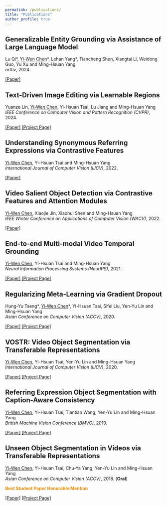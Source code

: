 ```yaml
---
permalink: /publications/
title: "Publications"
author_profile: true
---
```


## Generalizable Entity Grounding via Assistance of Large Language Model
Lu Qi\*, <ins>Yi-Wen Chen</ins>\*, Lehan Yang\*, Tiancheng Shen, Xiangtai Li, Weidong Guo, Yu Xu and Ming-Hsuan Yang <br />
*arXiv*, 2024.

[[Paper]](https://arxiv.org/abs/2402.02555)

## Text-Driven Image Editing via Learnable Regions
Yuanze Lin, <ins>Yi-Wen Chen</ins>, Yi-Hsuan Tsai, Lu Jiang and Ming-Hsuan Yang <br />
*IEEE Conference on Computer Vision and Pattern Recognition (CVPR)*, 2024.

[[Paper]](https://arxiv.org/abs/2311.16432)
[[Project Page]](https://yuanze-lin.me/LearnableRegions_page/)

## Understanding Synonymous Referring Expressions via Contrastive Features
<ins>Yi-Wen Chen</ins>, Yi-Hsuan Tsai and Ming-Hsuan Yang <br />
*International Journal of Computer Vision (IJCV)*, 2022.

[[Paper]](https://arxiv.org/abs/2104.10156)

## Video Salient Object Detection via Contrastive Features and Attention Modules
<ins>Yi-Wen Chen</ins>, Xiaojie Jin, Xiaohui Shen and Ming-Hsuan Yang <br />
*IEEE Winter Conference on Applications of Computer Vision (WACV)*, 2022.

[[Paper]](https://arxiv.org/abs/2111.02368)

## End-to-end Multi-modal Video Temporal Grounding
<ins>Yi-Wen Chen</ins>, Yi-Hsuan Tsai and Ming-Hsuan Yang <br />
*Neural Information Processing Systems (NeurIPS)*, 2021.

[[Paper]](https://arxiv.org/abs/2107.05624)
[[Project Page]](https://github.com/wenz116/DRFT)

## Regularizing Meta-Learning via Gradient Dropout
Hung-Yu Tseng\*, <ins>Yi-Wen Chen</ins>\*, Yi-Hsuan Tsai, Sifei Liu, Yen-Yu Lin and Ming-Hsuan Yang <br />
*Asian Conference on Computer Vision (ACCV)*, 2020.

[[Paper]](https://arxiv.org/abs/2004.05859)
[[Project Page]](https://github.com/hytseng0509/DropGrad)

## VOSTR: Video Object Segmentation via Transferable Representations
<ins>Yi-Wen Chen</ins>, Yi-Hsuan Tsai, Yen-Yu Lin and Ming-Hsuan Yang <br />
*International Journal of Computer Vision (IJCV)*, 2020.

[[Paper]](https://wenz116.github.io/files/IJCV20_VOSTR.pdf)
[[Project Page]](https://github.com/wenz116/TransferSeg)

## Referring Expression Object Segmentation with Caption-Aware Consistency
<ins>Yi-Wen Chen</ins>, Yi-Hsuan Tsai, Tiantian Wang, Yen-Yu Lin and Ming-Hsuan Yang <br />
*British Machine Vision Conference (BMVC)*, 2019.

[[Paper]](https://arxiv.org/abs/1910.04748)
[[Project Page]](https://github.com/wenz116/lang2seg)

## Unseen Object Segmentation in Videos via Transferable Representations
<ins>Yi-Wen Chen</ins>, Yi-Hsuan Tsai, Chu-Ya Yang, Yen-Yu Lin and Ming-Hsuan Yang <br />
*Asian Conference on Computer Vision (ACCV)*, 2018. (**Oral**)

<span style="color:#FF8C00">**Best Student Paper Honorable Mention**</span>

[[Paper]](https://arxiv.org/abs/1901.02444)
[[Project Page]](https://github.com/wenz116/TransferSeg)
